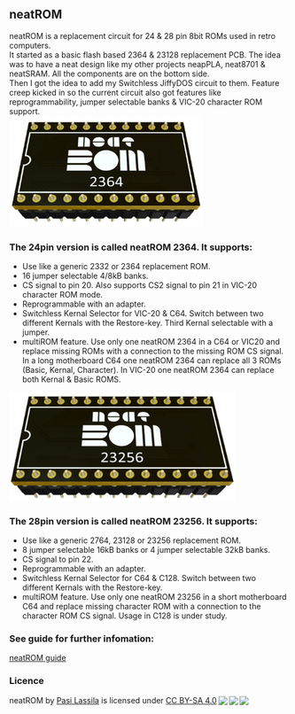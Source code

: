 ## neatROM
neatROM is a replacement circuit for 24 &amp; 28 pin 8bit ROMs used in retro computers.\
It started as a basic flash based 2364 & 23128 replacement PCB. The idea was to have a neat design like my other projects neapPLA, neat8701 & neatSRAM. All the components are on the bottom side.\
Then I got the idea to add my Switchless JiffyDOS circuit to them. Feature creep kicked in so the current circuit also got features like reprogrammability, jumper selectable banks & VIC-20 character ROM support.  
<img src="/images/neatROM_2364.png" width="350">

### The 24pin version is called neatROM 2364. It supports:
- Use like a generic 2332 or 2364 replacement ROM.
- 16 jumper selectable 4/8kB banks.
- CS signal to pin 20. Also supports CS2 signal to pin 21 in VIC-20 character ROM mode.
- Reprogrammable with an adapter.
- Switchless Kernal Selector for VIC-20 & C64. Switch between two different Kernals with the Restore-key. Third Kernal selectable with a jumper.
- multiROM feature. Use only one neatROM 2364 in a C64 or VIC20 and replace missing ROMs with a connection to the missing ROM CS signal. In a long motherboard C64 one neatROM 2364 can replace all 3 ROMs (Basic, Kernal, Character). In VIC-20 one neatROM 2364 can replace both Kernal & Basic ROMS.
<img src="/images/neatROM_23256.png" width="408">

### The 28pin version is called neatROM 23256. It supports:
- Use like a generic 2764, 23128 or 23256 replacement ROM.
- 8 jumper selectable 16kB banks or 4 jumper selectable 32kB banks.
- CS signal to pin 22.
- Reprogrammable with an adapter.
- Switchless Kernal Selector for C64 & C128. Switch between two different Kernals with the Restore-key.
- multiROM feature. Use only one neatROM 23256 in a short motherboard C64 and replace missing character ROM with a connection to the character ROM CS signal. Usage in C128 is under study.

### See guide for further infomation:
[neatROM guide](docs/neatROM_guide.pdf)

### Licence
<p xmlns:cc="http://creativecommons.org/ns#" xmlns:dct="http://purl.org/dc/terms/"><span property="dct:title">neatROM</span> by <a rel="cc:attributionURL dct:creator" property="cc:attributionName" href="https://github.com/1c3d1v3r/">Pasi Lassila</a> is licensed under <a href="http://creativecommons.org/licenses/by-sa/4.0/?ref=chooser-v1" target="_blank" rel="license noopener noreferrer" style="display:inline-block;">CC BY-SA 4.0<img style="height:22px!important;margin-left:3px;vertical-align:text-bottom;" src="https://mirrors.creativecommons.org/presskit/icons/cc.svg?ref=chooser-v1"><img style="height:22px!important;margin-left:3px;vertical-align:text-bottom;" src="https://mirrors.creativecommons.org/presskit/icons/by.svg?ref=chooser-v1"><img style="height:22px!important;margin-left:3px;vertical-align:text-bottom;" src="https://mirrors.creativecommons.org/presskit/icons/sa.svg?ref=chooser-v1"></a></p>
